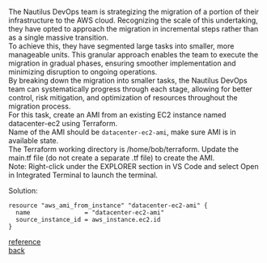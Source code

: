 The Nautilus DevOps team is strategizing the migration of a portion of their infrastructure to the AWS cloud. Recognizing the scale of this undertaking, they have opted to approach the migration in incremental steps rather than as a single massive transition.  
To achieve this, they have segmented large tasks into smaller, more manageable units. This granular approach enables the team to execute the migration in gradual phases, ensuring smoother implementation and minimizing disruption to ongoing operations.  
By breaking down the migration into smaller tasks, the Nautilus DevOps team can systematically progress through each stage, allowing for better control, risk mitigation, and optimization of resources throughout the migration process.  
    For this task, create an AMI from an existing EC2 instance named datacenter-ec2 using Terraform.  
    Name of the AMI should be `datacenter-ec2-ami`, make sure AMI is in available state.  
    The Terraform working directory is /home/bob/terraform. Update the main.tf file (do not create a separate .tf file) to create the AMI.  
    Note: Right-click under the EXPLORER section in VS Code and select Open in Integrated Terminal to launch the terminal.  

Solution:  
```
resource "aws_ami_from_instance" "datacenter-ec2-ami" {
  name               = "datacenter-ec2-ami"
  source_instance_id = aws_instance.ec2.id
}
```


[reference](https://registry.terraform.io/providers/hashicorp/aws/latest/docs/resources/instance#attribute-reference)   
[back](https://github.com/MederD/Kodekloud-Engineer-Tasks/tree/main)  
